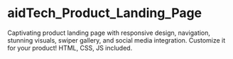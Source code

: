 # aidTech_Product_Landing_Page
Captivating product landing page with responsive design, navigation, stunning visuals, swiper gallery, and social media integration. Customize it for your product! HTML, CSS, JS included.
